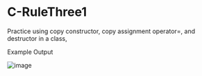 # C-RuleThree1
Practice using copy constructor, copy assignment operator=, and destructor in a class,


Example Output

![image](https://user-images.githubusercontent.com/97081479/170119766-90fd5106-c679-4038-a1eb-c3683199fc52.png)

